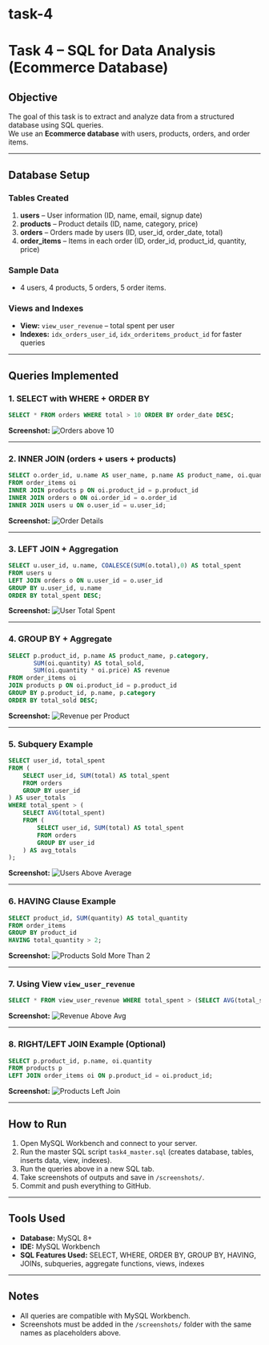 # task-4
# Task 4 – SQL for Data Analysis (Ecommerce Database)

## Objective
The goal of this task is to extract and analyze data from a structured database using SQL queries.  
We use an **Ecommerce database** with users, products, orders, and order items.

---

## Database Setup

### Tables Created
1. **users** – User information (ID, name, email, signup date)  
2. **products** – Product details (ID, name, category, price)  
3. **orders** – Orders made by users (ID, user_id, order_date, total)  
4. **order_items** – Items in each order (ID, order_id, product_id, quantity, price)  

### Sample Data
- 4 users, 4 products, 5 orders, 5 order items.

### Views and Indexes
- **View:** `view_user_revenue` – total spent per user  
- **Indexes:** `idx_orders_user_id`, `idx_orderitems_product_id` for faster queries

---

## Queries Implemented

### 1. SELECT with WHERE + ORDER BY
```sql
SELECT * FROM orders WHERE total > 10 ORDER BY order_date DESC;
```
**Screenshot:** ![Orders above 10](1.png)

---

### 2. INNER JOIN (orders + users + products)
```sql
SELECT o.order_id, u.name AS user_name, p.name AS product_name, oi.quantity, oi.price
FROM order_items oi
INNER JOIN products p ON oi.product_id = p.product_id
INNER JOIN orders o ON oi.order_id = o.order_id
INNER JOIN users u ON o.user_id = u.user_id;
```
**Screenshot:** ![Order Details](2.png)

---

### 3. LEFT JOIN + Aggregation
```sql
SELECT u.user_id, u.name, COALESCE(SUM(o.total),0) AS total_spent
FROM users u
LEFT JOIN orders o ON u.user_id = o.user_id
GROUP BY u.user_id, u.name
ORDER BY total_spent DESC;
```
**Screenshot:** ![User Total Spent](3.png)

---

### 4. GROUP BY + Aggregate
```sql
SELECT p.product_id, p.name AS product_name, p.category,
       SUM(oi.quantity) AS total_sold,
       SUM(oi.quantity * oi.price) AS revenue
FROM order_items oi
JOIN products p ON oi.product_id = p.product_id
GROUP BY p.product_id, p.name, p.category
ORDER BY total_sold DESC;
```
**Screenshot:** ![Revenue per Product](4.png)

---

### 5. Subquery Example
```sql
SELECT user_id, total_spent
FROM (
    SELECT user_id, SUM(total) AS total_spent
    FROM orders
    GROUP BY user_id
) AS user_totals
WHERE total_spent > (
    SELECT AVG(total_spent)
    FROM (
        SELECT user_id, SUM(total) AS total_spent
        FROM orders
        GROUP BY user_id
    ) AS avg_totals
);
```
**Screenshot:** ![Users Above Average](5.png)

---

### 6. HAVING Clause Example
```sql
SELECT product_id, SUM(quantity) AS total_quantity
FROM order_items
GROUP BY product_id
HAVING total_quantity > 2;
```
**Screenshot:** ![Products Sold More Than 2](6.png)

---

### 7. Using View `view_user_revenue`
```sql
SELECT * FROM view_user_revenue WHERE total_spent > (SELECT AVG(total_spent) FROM view_user_revenue);
```
**Screenshot:** ![Revenue Above Avg](7.png)

---

### 8. RIGHT/LEFT JOIN Example (Optional)
```sql
SELECT p.product_id, p.name, oi.quantity
FROM products p
LEFT JOIN order_items oi ON p.product_id = oi.product_id;
```
**Screenshot:** ![Products Left Join](8.png)

---

## How to Run
1. Open MySQL Workbench and connect to your server.  
2. Run the master SQL script `task4_master.sql` (creates database, tables, inserts data, view, indexes).  
3. Run the queries above in a new SQL tab.  
4. Take screenshots of outputs and save in `/screenshots/`.  
5. Commit and push everything to GitHub.  

---

## Tools Used
- **Database:** MySQL 8+  
- **IDE:** MySQL Workbench  
- **SQL Features Used:** SELECT, WHERE, ORDER BY, GROUP BY, HAVING, JOINs, subqueries, aggregate functions, views, indexes  

---

## Notes
- All queries are compatible with MySQL Workbench.  
- Screenshots must be added in the `/screenshots/` folder with the same names as placeholders above.

